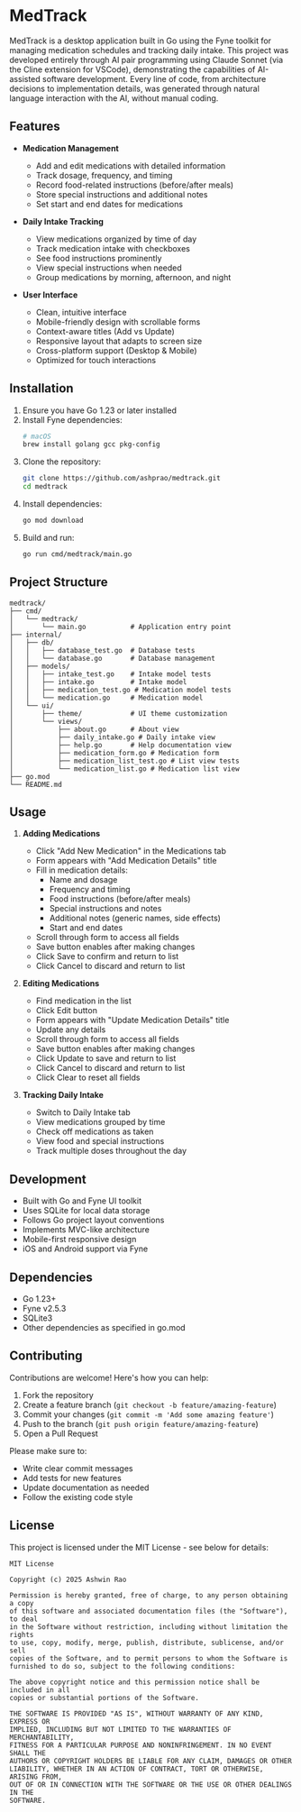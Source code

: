 # MedTrack

MedTrack is a desktop application built in Go using the Fyne toolkit for managing medication schedules and tracking daily intake. This project was developed entirely through AI pair programming using Claude Sonnet (via the Cline extension for VSCode), demonstrating the capabilities of AI-assisted software development. Every line of code, from architecture decisions to implementation details, was generated through natural language interaction with the AI, without manual coding.

## Features

- **Medication Management**
  - Add and edit medications with detailed information
  - Track dosage, frequency, and timing
  - Record food-related instructions (before/after meals)
  - Store special instructions and additional notes
  - Set start and end dates for medications

- **Daily Intake Tracking**
  - View medications organized by time of day
  - Track medication intake with checkboxes
  - See food instructions prominently
  - View special instructions when needed
  - Group medications by morning, afternoon, and night

- **User Interface**
  - Clean, intuitive interface
  - Mobile-friendly design with scrollable forms
  - Context-aware titles (Add vs Update)
  - Responsive layout that adapts to screen size
  - Cross-platform support (Desktop & Mobile)
  - Optimized for touch interactions

## Installation

1. Ensure you have Go 1.23 or later installed
2. Install Fyne dependencies:
   ```bash
   # macOS
   brew install golang gcc pkg-config
   ```
3. Clone the repository:
   ```bash
   git clone https://github.com/ashprao/medtrack.git
   cd medtrack
   ```
4. Install dependencies:
   ```bash
   go mod download
   ```
5. Build and run:
   ```bash
   go run cmd/medtrack/main.go
   ```

## Project Structure

```
medtrack/
├── cmd/
│   └── medtrack/
│       └── main.go           # Application entry point
├── internal/
│   ├── db/
│   │   ├── database_test.go  # Database tests
│   │   └── database.go       # Database management
│   ├── models/
│   │   ├── intake_test.go    # Intake model tests
│   │   ├── intake.go         # Intake model
│   │   ├── medication_test.go # Medication model tests
│   │   └── medication.go     # Medication model
│   └── ui/
│       ├── theme/            # UI theme customization
│       └── views/
│           ├── about.go      # About view
│           ├── daily_intake.go # Daily intake view
│           ├── help.go       # Help documentation view
│           ├── medication_form.go # Medication form
│           ├── medication_list_test.go # List view tests
│           └── medication_list.go # Medication list view
├── go.mod
└── README.md
```

## Usage

1. **Adding Medications**
   - Click "Add New Medication" in the Medications tab
   - Form appears with "Add Medication Details" title
   - Fill in medication details:
     - Name and dosage
     - Frequency and timing
     - Food instructions (before/after meals)
     - Special instructions and notes
     - Additional notes (generic names, side effects)
     - Start and end dates
   - Scroll through form to access all fields
   - Save button enables after making changes
   - Click Save to confirm and return to list
   - Click Cancel to discard and return to list

2. **Editing Medications**
   - Find medication in the list
   - Click Edit button
   - Form appears with "Update Medication Details" title
   - Update any details
   - Scroll through form to access all fields
   - Save button enables after making changes
   - Click Update to save and return to list
   - Click Cancel to discard and return to list
   - Click Clear to reset all fields

3. **Tracking Daily Intake**
   - Switch to Daily Intake tab
   - View medications grouped by time
   - Check off medications as taken
   - View food and special instructions
   - Track multiple doses throughout the day

## Development

- Built with Go and Fyne UI toolkit
- Uses SQLite for local data storage
- Follows Go project layout conventions
- Implements MVC-like architecture
- Mobile-first responsive design
- iOS and Android support via Fyne

## Dependencies

- Go 1.23+
- Fyne v2.5.3
- SQLite3
- Other dependencies as specified in go.mod

## Contributing

Contributions are welcome! Here's how you can help:

1. Fork the repository
2. Create a feature branch (`git checkout -b feature/amazing-feature`)
3. Commit your changes (`git commit -m 'Add some amazing feature'`)
4. Push to the branch (`git push origin feature/amazing-feature`)
5. Open a Pull Request

Please make sure to:
- Write clear commit messages
- Add tests for new features
- Update documentation as needed
- Follow the existing code style

## License

This project is licensed under the MIT License - see below for details:

```
MIT License

Copyright (c) 2025 Ashwin Rao

Permission is hereby granted, free of charge, to any person obtaining a copy
of this software and associated documentation files (the "Software"), to deal
in the Software without restriction, including without limitation the rights
to use, copy, modify, merge, publish, distribute, sublicense, and/or sell
copies of the Software, and to permit persons to whom the Software is
furnished to do so, subject to the following conditions:

The above copyright notice and this permission notice shall be included in all
copies or substantial portions of the Software.

THE SOFTWARE IS PROVIDED "AS IS", WITHOUT WARRANTY OF ANY KIND, EXPRESS OR
IMPLIED, INCLUDING BUT NOT LIMITED TO THE WARRANTIES OF MERCHANTABILITY,
FITNESS FOR A PARTICULAR PURPOSE AND NONINFRINGEMENT. IN NO EVENT SHALL THE
AUTHORS OR COPYRIGHT HOLDERS BE LIABLE FOR ANY CLAIM, DAMAGES OR OTHER
LIABILITY, WHETHER IN AN ACTION OF CONTRACT, TORT OR OTHERWISE, ARISING FROM,
OUT OF OR IN CONNECTION WITH THE SOFTWARE OR THE USE OR OTHER DEALINGS IN THE
SOFTWARE.
```
